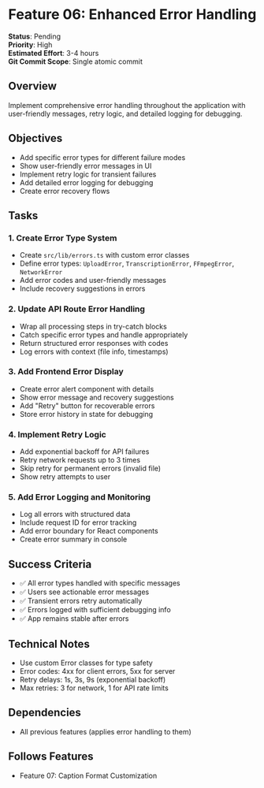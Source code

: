 # Feature 06: Enhanced Error Handling

**Status**: Pending  
**Priority**: High  
**Estimated Effort**: 3-4 hours  
**Git Commit Scope**: Single atomic commit

## Overview
Implement comprehensive error handling throughout the application with user-friendly messages, retry logic, and detailed logging for debugging.

## Objectives
- Add specific error types for different failure modes
- Show user-friendly error messages in UI
- Implement retry logic for transient failures
- Add detailed error logging for debugging
- Create error recovery flows

## Tasks

### 1. Create Error Type System
- Create `src/lib/errors.ts` with custom error classes
- Define error types: `UploadError`, `TranscriptionError`, `FFmpegError`, `NetworkError`
- Add error codes and user-friendly messages
- Include recovery suggestions in errors

### 2. Update API Route Error Handling
- Wrap all processing steps in try-catch blocks
- Catch specific error types and handle appropriately
- Return structured error responses with codes
- Log errors with context (file info, timestamps)

### 3. Add Frontend Error Display
- Create error alert component with details
- Show error message and recovery suggestions
- Add "Retry" button for recoverable errors
- Store error history in state for debugging

### 4. Implement Retry Logic
- Add exponential backoff for API failures
- Retry network requests up to 3 times
- Skip retry for permanent errors (invalid file)
- Show retry attempts to user

### 5. Add Error Logging and Monitoring
- Log all errors with structured data
- Include request ID for error tracking
- Add error boundary for React components
- Create error summary in console

## Success Criteria
- ✅ All error types handled with specific messages
- ✅ Users see actionable error messages
- ✅ Transient errors retry automatically
- ✅ Errors logged with sufficient debugging info
- ✅ App remains stable after errors

## Technical Notes
- Use custom Error classes for type safety
- Error codes: 4xx for client errors, 5xx for server
- Retry delays: 1s, 3s, 9s (exponential backoff)
- Max retries: 3 for network, 1 for API rate limits

## Dependencies
- All previous features (applies error handling to them)

## Follows Features
- Feature 07: Caption Format Customization
